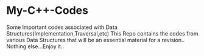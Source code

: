 # My-C++-Codes
Some Important codes associated with Data Structures(Implementation,Traversal,etc)
This Repo contains the codes from various Data Structures that will be an essential material for a revision..
Nothing else...Enjoy it..
